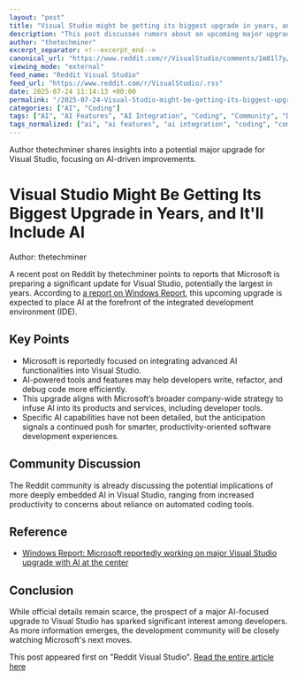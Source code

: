 ```yaml
---
layout: "post"
title: "Visual Studio might be getting its biggest upgrade in years, and it'll include AI"
description: "This post discusses rumors about an upcoming major upgrade to Visual Studio, highlighting potential AI integration as a central feature. The topic is based on recent reports linking Microsoft's ongoing development to new AI-powered capabilities within the popular IDE."
author: "thetechminer"
excerpt_separator: <!--excerpt_end-->
canonical_url: "https://www.reddit.com/r/VisualStudio/comments/1m81l7y/visual_studio_might_be_getting_its_biggest/"
viewing_mode: "external"
feed_name: "Reddit Visual Studio"
feed_url: "https://www.reddit.com/r/VisualStudio/.rss"
date: 2025-07-24 11:14:13 +00:00
permalink: "/2025-07-24-Visual-Studio-might-be-getting-its-biggest-upgrade-in-years-and-itll-include-AI.html"
categories: ["AI", "Coding"]
tags: ["AI", "AI Features", "AI Integration", "Coding", "Community", "Development Tools", "IDE", "Microsoft", "Microsoft AI", "Programming", "Software Development", "Upgrade", "VS"]
tags_normalized: ["ai", "ai features", "ai integration", "coding", "community", "development tools", "ide", "microsoft", "microsoft ai", "programming", "software development", "upgrade", "vs"]
---
```


Author thetechminer shares insights into a potential major upgrade for Visual Studio, focusing on AI-driven improvements.<!--excerpt_end-->

# Visual Studio Might Be Getting Its Biggest Upgrade in Years, and It'll Include AI

Author: thetechminer

A recent post on Reddit by thetechminer points to reports that Microsoft is preparing a significant update for Visual Studio, potentially the largest in years. According to [a report on Windows Report](https://windowsreport.com/microsoft-reportedly-working-on-major-visual-studio-upgrade-with-ai-at-the-center/), this upcoming upgrade is expected to place AI at the forefront of the integrated development environment (IDE).

## Key Points

- Microsoft is reportedly focused on integrating advanced AI functionalities into Visual Studio.
- AI-powered tools and features may help developers write, refactor, and debug code more efficiently.
- This upgrade aligns with Microsoft’s broader company-wide strategy to infuse AI into its products and services, including developer tools.
- Specific AI capabilities have not been detailed, but the anticipation signals a continued push for smarter, productivity-oriented software development experiences.

## Community Discussion

The Reddit community is already discussing the potential implications of more deeply embedded AI in Visual Studio, ranging from increased productivity to concerns about reliance on automated coding tools.

## Reference

- [Windows Report: Microsoft reportedly working on major Visual Studio upgrade with AI at the center](https://windowsreport.com/microsoft-reportedly-working-on-major-visual-studio-upgrade-with-ai-at-the-center/)

## Conclusion

While official details remain scarce, the prospect of a major AI-focused upgrade to Visual Studio has sparked significant interest among developers. As more information emerges, the development community will be closely watching Microsoft's next moves.

This post appeared first on "Reddit Visual Studio". [Read the entire article here](https://www.reddit.com/r/VisualStudio/comments/1m81l7y/visual_studio_might_be_getting_its_biggest/)
